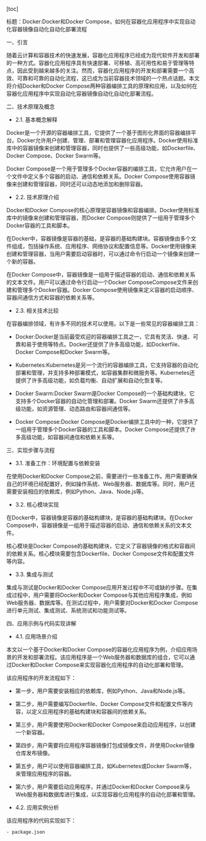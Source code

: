 
[toc]                    
                
                
标题：Docker:Docker和Docker Compose，如何在容器化应用程序中实现自动化容器镜像自动化自动化部署流程

一、引言

随着云计算和容器技术的快速发展，容器化应用程序已经成为现代软件开发和部署的一种方式。容器化应用程序具有快速部署、可移植、高可用性和易于管理等特点，因此受到越来越多的关注。然而，容器化应用程序的开发和部署需要一个高效、可靠和可靠的自动化流程，这已成为当前容器技术领域的一个热点话题。本文将介绍Docker和Docker Compose两种容器编排工具的原理和应用，以及如何在容器化应用程序中实现自动化容器镜像自动化自动化部署流程。

二、技术原理及概念

- 2.1. 基本概念解释

Docker是一个开源的容器编排工具，它提供了一个基于图形化界面的容器编排平台。Docker允许用户创建、管理、部署和管理容器化应用程序。Docker使用标准库中的容器镜像来创建和管理容器，同时也提供了一些高级功能，如Dockerfile、Docker Compose、Docker Swarm等。

Docker Compose是一个用于管理多个Docker容器的编排工具，它允许用户在一个文件中定义多个容器的启动、通信和依赖关系。Docker Compose使用容器镜像来创建和管理容器，同时还可以动态地添加和删除容器。

- 2.2. 技术原理介绍

Docker和Docker Compose的核心原理是容器镜像和容器编排。Docker使用标准库中的镜像来创建和管理容器，而Docker Compose则提供了一组用于管理多个Docker容器的工具和脚本。

在Docker中，容器镜像是容器的基础，是容器的基础构建块。容器镜像由多个文件组成，包括操作系统、应用程序、网络协议和配置信息等。Docker使用镜像来创建和管理容器，当用户需要启动容器时，可以通过命令行启动一个镜像来创建一个新的容器。

在Docker Compose中，容器镜像是一组用于描述容器的启动、通信和依赖关系的文本文件。用户可以通过命令行启动一个Docker ComposeCompose文件来创建和管理多个Docker容器。Docker Compose使用镜像来定义容器的启动顺序、容器间通信方式和容器的依赖关系等。

- 2.3. 相关技术比较

在容器编排领域，有许多不同的技术可以使用。以下是一些常见的容器编排工具：

- Docker:Docker是当前最受欢迎的容器编排工具之一，它具有灵活、快速、可靠和易于使用等特点。Docker还提供了许多高级功能，如Dockerfile、Docker Compose和Docker Swarm等。

- Kubernetes:Kubernetes是另一个流行的容器编排工具，它支持容器的自动化部署和管理，并支持多种部署模式，如容器集群和微服务等。Kubernetes还提供了许多高级功能，如负载均衡、自动扩展和自动化恢复等。

- Docker Swarm:Docker Swarm是Docker Compose的一个基础构建块，它支持多个Docker容器的自动化管理和部署。Docker Swarm还提供了许多高级功能，如资源管理、动态路由和容器间通信等。

- Docker Compose:Docker Compose是Docker编排工具中的一种，它提供了一组用于管理多个Docker容器的工具和脚本。Docker Compose还提供了许多高级功能，如容器间通信和依赖关系等。

三、实现步骤与流程

- 3.1. 准备工作：环境配置与依赖安装

在使用Docker和Docker Compose之前，需要进行一些准备工作。用户需要确保自己的环境已经配置好，例如操作系统、Web服务器、数据库等。同时，用户还需要安装相应的依赖库，例如Python、Java、Node.js等。

- 3.2. 核心模块实现

在Docker中，容器镜像是容器的基础构建块，是容器的基础构建块。在Docker Compose中，容器镜像是一组用于描述容器的启动、通信和依赖关系的文本文件。

核心模块是Docker Compose的基础构建块，它定义了容器镜像的格式和容器间的依赖关系。核心模块需要包含Dockerfile、Docker Compose文件和配置文件等内容。

- 3.3. 集成与测试

集成与测试是Docker和Docker Compose应用开发过程中不可或缺的步骤。在集成过程中，用户需要将Docker和Docker Compose与其他应用程序集成，例如Web服务器、数据库等。在测试过程中，用户需要对Docker和Docker Compose进行单元测试、集成测试、系统测试和功能测试等。

四、应用示例与代码实现讲解

- 4.1. 应用场景介绍

本文以一个基于Docker和Docker Compose的容器化应用程序为例，介绍应用场景的开发和部署流程。该应用程序是一个Web服务器和数据库的组合，它可以通过Docker和Docker Compose来实现容器化应用程序的自动化部署和管理。

该应用程序的开发流程如下：

- 第一步，用户需要安装相应的依赖库，例如Python、Java和Node.js等。
- 第二步，用户需要编写Dockerfile、Docker Compose文件和配置文件等内容，以定义应用程序的基础构建块和容器间的依赖关系。
- 第三步，用户需要使用Docker和Docker Compose来启动应用程序，以创建一个新容器。
- 第四步，用户需要将应用程序容器镜像打包成镜像文件，并使用Docker镜像仓库发布镜像。
- 第五步，用户可以使用容器编排工具，如Kubernetes或Docker Swarm等，来管理应用程序的容器。
- 第六步，用户需要启动应用程序，并通过Docker和Docker Compose来与Web服务器和数据库进行集成，以实现容器化应用程序的自动化部署和管理。

- 4.2. 应用实例分析

该应用程序的代码实现如下：

```
- package.json
```

